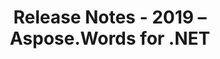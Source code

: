 ﻿---
title: Release Notes - 2019 – Aspose.Words for .NET
articleTitle: Release Notes - 2019
linktitle: Release Notes - 2019
description: "Aspose.Words for .NET Release Notes - 2019 – learn about the latest updates and fixes."
type: docs
weight: 20
url: /net/release-notes-2019/
---

